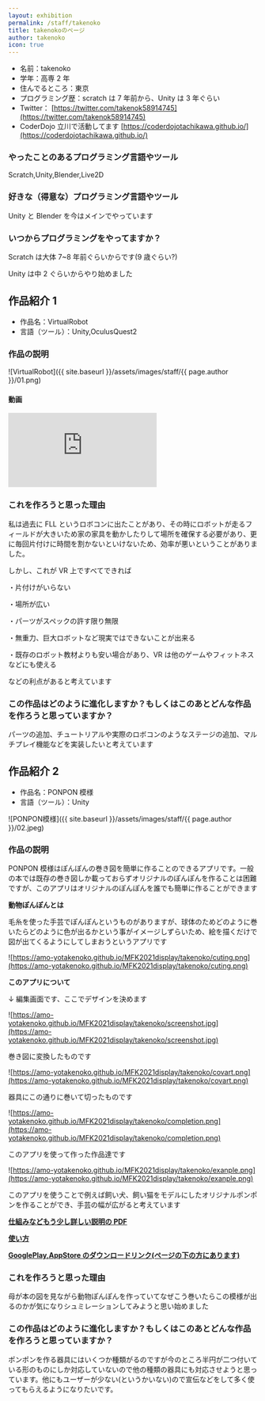 ```yaml
---
layout: exhibition
permalink: /staff/takenoko
title: takenokoのページ
author: takenoko
icon: true
---
```

- 名前：takenoko
- 学年：高専 2 年
- 住んでるところ：東京
- プログラミング歴：scratch は 7 年前から、Unity は 3 年ぐらい
- Twitter： [https://twitter.com/takenok58914745](https://twitter.com/takenok58914745)
- CoderDojo 立川で活動してます [https://coderdojotachikawa.github.io/](https://coderdojotachikawa.github.io/)

### やったことのあるプログラミング言語やツール

Scratch,Unity,Blender,Live2D

### 好きな（得意な）プログラミング言語やツール

Unity と Blender を今はメインでやっています

### いつからプログラミングをやってますか？

Scratch は大体 7~8 年前ぐらいからです(9 歳ぐらい?)

Unity は中 2 ぐらいからやり始めました

## 作品紹介 1

- 作品名：VirtualRobot
- 言語（ツール）：Unity,OculusQuest2

### 作品の説明

![VirtualRobot]({{ site.baseurl }}/assets/images/staff/{{ page.author }}/01.png)

#### 動画

<div class="youtube">
  <iframe src="https://www.youtube.com/embed/GkbfF6T2dZw" title="YouTube video player" frameborder="0" allow="accelerometer; autoplay; clipboard-write; encrypted-media; gyroscope; picture-in-picture" allowfullscreen></iframe>
</div>

### これを作ろうと思った理由

私は過去に FLL というロボコンに出たことがあり、その時にロボットが走るフィールドが大きいため家の家具を動かしたりして場所を確保する必要があり、更に毎回片付けに時間を割かないといけないため、効率が悪いということがありました。

しかし、これが VR 上ですべてできれば

・片付けがいらない

・場所が広い

・パーツがスペックの許す限り無限

・無重力、巨大ロボットなど現実ではできないことが出来る

・既存のロボット教材よりも安い場合があり、VR は他のゲームやフィットネスなどにも使える

などの利点があると考えています

### この作品はどのように進化しますか？もしくはこのあとどんな作品を作ろうと思っていますか？

パーツの追加、チュートリアルや実際のロボコンのようなステージの追加、マルチプレイ機能などを実装したいと考えています

## 作品紹介 2

- 作品名：PONPON 模様
- 言語（ツール）：Unity

![PONPON模様]({{ site.baseurl }}/assets/images/staff/{{ page.author }}/02.jpeg)

### 作品の説明

PONPON 模様はぽんぽんの巻き図を簡単に作ることのできるアプリです。一般の本では既存の巻き図しか載っておらずオリジナルのぽんぽんを作ることは困難ですが、このアプリはオリジナルのぽんぽんを誰でも簡単に作ることができます

**動物ぽんぽんとは**

毛糸を使った手芸でぽんぽんというものがありますが、球体のためどのように巻いたらどのように色が出るかという事がイメージしずらいため、絵を描くだけで図が出てくるようにしてしまおうというアプリです

![https://amo-yotakenoko.github.io/MFK2021display/takenoko/cuting.png](https://amo-yotakenoko.github.io/MFK2021display/takenoko/cuting.png)

**このアプリについて**

↓ 編集画面です、ここでデザインを決めます

![https://amo-yotakenoko.github.io/MFK2021display/takenoko/screenshot.jpg](https://amo-yotakenoko.github.io/MFK2021display/takenoko/screenshot.jpg)

巻き図に変換したものです

![https://amo-yotakenoko.github.io/MFK2021display/takenoko/covart.png](https://amo-yotakenoko.github.io/MFK2021display/takenoko/covart.png)

器具にこの通りに巻いて切ったものです

![https://amo-yotakenoko.github.io/MFK2021display/takenoko/completion.png](https://amo-yotakenoko.github.io/MFK2021display/takenoko/completion.png)

このアプリを使って作った作品達です

![https://amo-yotakenoko.github.io/MFK2021display/takenoko/exanple.png](https://amo-yotakenoko.github.io/MFK2021display/takenoko/exanple.png)

このアプリを使うことで例えば飼い犬、飼い猫をモデルにしたオリジナルポンポンを作ることができ、手芸の幅が広がると考えています

[**仕組みなどもう少し詳しい説明の PDF**](https://amo-yotakenoko.github.io/MFK2021display/takenoko/takenoko-ponpon.pdf)

[**使い方**](https://amo-yotakenoko.github.io/portfolio/pomo-yo.html)

[**GooglePlay,AppStore のダウンロードリンク(ページの下の方にあります)**](https://amo-yotakenoko.github.io/MFK2021display/takenoko/ponpon)

### これを作ろうと思った理由

母が本の図を見ながら動物ぽんぽんを作っていてなぜこう巻いたらこの模様が出るのかが気になりシュミレーションしてみようと思い始めました

### この作品はどのように進化しますか？もしくはこのあとどんな作品を作ろうと思っていますか？

ポンポンを作る器具にはいくつか種類がるのですが今のところ半円が二つ付いている形のものにしか対応していないので他の種類の器具にも対応させようと思っています。他にもユーザーが少ない(というかいない)ので宣伝などをして多く使ってもらえるようになりたいです。
